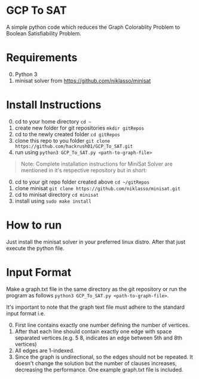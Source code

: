 # GCP To SAT
A simple python code which reduces the Graph Colorablity Problem to Boolean Satisfiability Problem.

# Requirements
0. Python 3  
0. minisat solver from https://github.com/niklasso/minisat  

# Install Instructions
0. cd to your home directory `cd ~`
0. create new folder for git repositories `mkdir gitRepos`
0. cd to the newly created folder `cd gitRepos`
0. clone this repo to you folder `git clone https://github.com/hackrush01/GCP_To_SAT.git`
0. run using `python3 GCP_To_SAT.py <path-to-graph-file>`

> Note: Complete installation instructions for MiniSat Solver are mentioned in it's respective repository but in short:

0. cd to your git repo folder created above `cd ~/gitRepos`
0. clone minisat `git clone https://github.com/niklasso/minisat.git`
0. cd to minisat directory `cd minisat`
0. install using `sudo make install`

# How to run
Just install the minisat solver in your preferred linux distro. After that just execute the python file. 

# Input Format
Make a graph.txt file in the same directory as the git repository or run the program as follows
`python3 GCP_To_SAT.py <path-to-graph-file>`.

It's important to note that the graph text file must adhere to the standard input format i.e.

0. First line contains exactly one number defining the number of vertices.
0. After that each line should contain exactly one edge with space separated vertices.(e.g. 5 8, indicates an edge between 5th and 8th vertices)
0. All edges are 1-indexed.
0. Since the graph is undirectional, so the edges should not be repeated. It doesn't change the solution but the number of clauses increases, decreasing the performance. One example graph.txt file is included.

